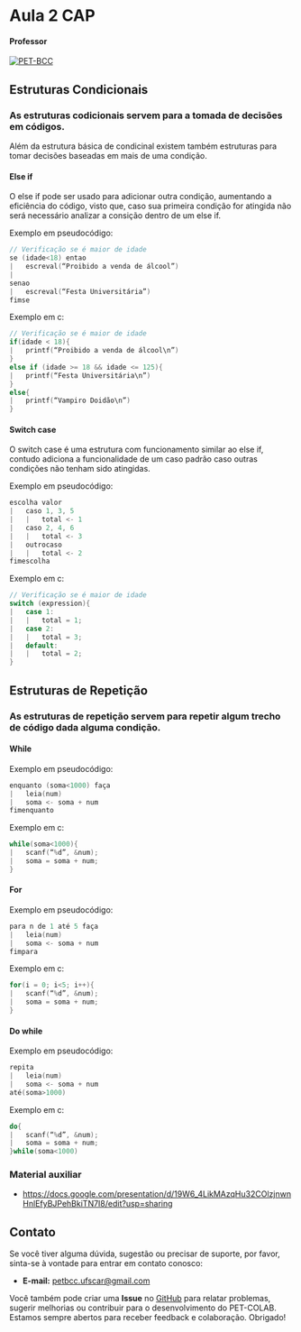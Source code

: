 # Aula 2 CAP

#### Professor
[![PET-BCC](https://img.shields.io/badge/PET--BCC-%2300599C.svg?style=for-the-badge&logo=GoogleScholar&logoColor=white)](https://site.dc.ufscar.br/docente/5cee7e5d48365a001679f750)


## Estruturas Condicionais

### As estruturas codicionais servem para a tomada de decisões em códigos.

Além da estrutura básica de condicinal existem também estruturas para tomar decisões baseadas em mais de uma condição.

#### Else if 

O else if pode ser usado para adicionar outra condição, aumentando a eficiência do código, visto que, caso sua primeira condição for atingida não será necessário analizar a consição dentro de um else if.

Exemplo em pseudocódigo:

```c
// Verificação se é maior de idade 
se (idade<18) entao
|	escreval(“Proibido a venda de álcool”)	
|
senao
|	escreval(“Festa Universitária”)
fimse
```

Exemplo em c:

```c
// Verificação se é maior de idade 
if(idade < 18){
|	printf(“Proibido a venda de álcool\n”)	
}
else if (idade >= 18 && idade <= 125){
|	printf(“Festa Universitária\n”)
}
else{
|	printf(“Vampiro Doidão\n”)
}
```


#### Switch case

O switch case é uma estrutura com funcionamento similar ao else if, contudo adiciona a funcionalidade de um caso padrão caso outras condições não tenham sido atingidas. 

Exemplo em pseudocódigo:

```c
escolha valor
|	caso 1, 3, 5
|	|	total <- 1
|	caso 2, 4, 6
|	|	total <- 3
|	outrocaso
|	|	total <- 2
fimescolha
```

Exemplo em c:

```c
// Verificação se é maior de idade 
switch (expression){
|	case 1:
|	|	total = 1;
|	case 2:
|	|	total = 3;
|	default:
|	|	total = 2;
}
```

## Estruturas de Repetição 

### As estruturas de repetição servem para repetir algum trecho de código dada alguma condição. 

#### While 

Exemplo em pseudocódigo:

```c
enquanto (soma<1000) faça
|	leia(num)
|	soma <- soma + num
fimenquanto
```

Exemplo em c:

```c
while(soma<1000){
|	scanf(“%d”, &num);
|	soma = soma + num;
}
```

#### For 

Exemplo em pseudocódigo:

```c
para n de 1 até 5 faça
|	leia(num)
|	soma <- soma + num
fimpara
```

Exemplo em c:

```c
for(i = 0; i<5; i++){
|	scanf(“%d”, &num);
|	soma = soma + num;
}
```

#### Do while 

Exemplo em pseudocódigo:

```c
repita
|	leia(num)
|	soma <- soma + num
até(soma>1000)
```

Exemplo em c:

```c
do{
|	scanf(“%d”, &num);
|	soma = soma + num;
}while(soma<1000)
```


### Material auxiliar
- https://docs.google.com/presentation/d/19W6_4LikMAzqHu32COlzjnwnHnlEfyBJPehBkiTN7I8/edit?usp=sharing

## Contato

Se você tiver alguma dúvida, sugestão ou precisar de suporte, por favor, sinta-se à vontade para entrar em contato conosco:

- **E-mail:** petbcc.ufscar@gmail.com

Você também pode criar uma **Issue** no [GitHub](https://github.com/petbccufscar/pet-colab/issues) para relatar problemas, sugerir melhorias ou contribuir para o desenvolvimento do PET-COLAB. Estamos sempre abertos para receber feedback e colaboração. Obrigado!
